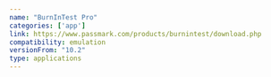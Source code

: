 ```yaml
---
name: "BurnInTest Pro"
categories: ['app']
link: https://www.passmark.com/products/burnintest/download.php
compatibility: emulation
versionFrom: "10.2"
type: applications
---
```


